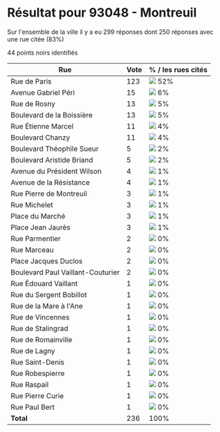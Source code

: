 # Résultat pour 93048 - Montreuil

Sur l'ensemble de la ville il y a eu 299 réponses dont 250 réponses avec une rue citée (83%)

44 points noirs identifiés

| Rue | Vote | % / les rues cités|
|-----|------|-------------------|
| Rue de Paris | 123 | <img src="../../img/bar_52.gif" />&nbsp;52%|
| Avenue Gabriel Péri | 15 | <img src="../../img/bar_6.gif" />&nbsp;6%|
| Rue de Rosny | 13 | <img src="../../img/bar_5.gif" />&nbsp;5%|
| Boulevard de la Boissière | 13 | <img src="../../img/bar_5.gif" />&nbsp;5%|
| Rue Étienne Marcel | 11 | <img src="../../img/bar_4.gif" />&nbsp;4%|
| Boulevard Chanzy | 11 | <img src="../../img/bar_4.gif" />&nbsp;4%|
| Boulevard Théophile Sueur | 5 | <img src="../../img/bar_2.gif" />&nbsp;2%|
| Boulevard Aristide Briand | 5 | <img src="../../img/bar_2.gif" />&nbsp;2%|
| Avenue du Président Wilson | 4 | <img src="../../img/bar_1.gif" />&nbsp;1%|
| Avenue de la Résistance | 4 | <img src="../../img/bar_1.gif" />&nbsp;1%|
| Rue Pierre de Montreuil | 3 | <img src="../../img/bar_1.gif" />&nbsp;1%|
| Rue Michelet | 3 | <img src="../../img/bar_1.gif" />&nbsp;1%|
| Place du Marché | 3 | <img src="../../img/bar_1.gif" />&nbsp;1%|
| Place Jean Jaurès | 3 | <img src="../../img/bar_1.gif" />&nbsp;1%|
| Rue Parmentier | 2 | <img src="../../img/bar_0.gif" />&nbsp;0%|
| Rue Marceau | 2 | <img src="../../img/bar_0.gif" />&nbsp;0%|
| Place Jacques Duclos | 2 | <img src="../../img/bar_0.gif" />&nbsp;0%|
| Boulevard Paul Vaillant-Couturier | 2 | <img src="../../img/bar_0.gif" />&nbsp;0%|
| Rue Édouard Vaillant | 1 | <img src="../../img/bar_0.gif" />&nbsp;0%|
| Rue du Sergent Bobillot | 1 | <img src="../../img/bar_0.gif" />&nbsp;0%|
| Rue de la Mare à l'Ane | 1 | <img src="../../img/bar_0.gif" />&nbsp;0%|
| Rue de Vincennes | 1 | <img src="../../img/bar_0.gif" />&nbsp;0%|
| Rue de Stalingrad | 1 | <img src="../../img/bar_0.gif" />&nbsp;0%|
| Rue de Romainville | 1 | <img src="../../img/bar_0.gif" />&nbsp;0%|
| Rue de Lagny | 1 | <img src="../../img/bar_0.gif" />&nbsp;0%|
| Rue Saint-Denis | 1 | <img src="../../img/bar_0.gif" />&nbsp;0%|
| Rue Robespierre | 1 | <img src="../../img/bar_0.gif" />&nbsp;0%|
| Rue Raspail | 1 | <img src="../../img/bar_0.gif" />&nbsp;0%|
| Rue Pierre Curie | 1 | <img src="../../img/bar_0.gif" />&nbsp;0%|
| Rue Paul Bert | 1 | <img src="../../img/bar_0.gif" />&nbsp;0%|
| **Total** | 236 | 100%|
